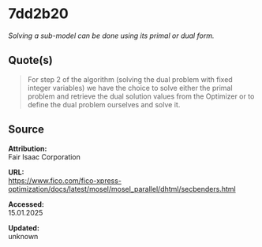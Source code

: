 # 7dd2b20

_Solving a sub-model can be done using its primal or dual form._

## Quote(s)

> For step 2 of the algorithm (solving the dual problem with fixed integer variables) we have the choice to solve either the primal problem and retrieve the dual solution values from the Optimizer or to define the dual problem ourselves and solve it.

## Source

**Attribution:**  
Fair Isaac Corporation

**URL:**  
https://www.fico.com/fico-xpress-optimization/docs/latest/mosel/mosel_parallel/dhtml/secbenders.html

**Accessed:**  
15.01.2025

**Updated:**  
unknown

